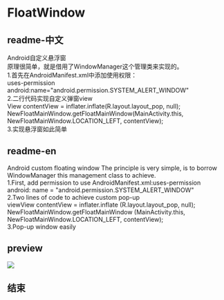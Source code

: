 # FloatWindow

## readme-中文
Android自定义悬浮窗
<br/>
原理很简单，就是借用了WindowManager这个管理类来实现的。
<br/>
1.首先在AndroidManifest.xml中添加使用权限：
<br/>
uses-permission android:name="android.permission.SYSTEM_ALERT_WINDOW"
<br/>
2.二行代码实现自定义弹窗view
<br/>
View contentView = inflater.inflate(R.layout.layout_pop, null);
<br/>
NewFloatMainWindow.getFloatMainWindow(MainActivity.this, NewFloatMainWindow.LOCATION_LEFT, contentView);
<br/>
3.实现悬浮窗如此简单
## readme-en
Android custom floating window
The principle is very simple, is to borrow WindowManager this management class to achieve.
<br/>
1.First, add permission to use AndroidManifest.xml:uses-permission android: name = "android.permission.SYSTEM_ALERT_WINDOW"
<br/>
2.Two lines of code to achieve custom pop-up 
<br/>viewView contentView = inflater.inflate (R.layout.layout_pop, null);
<br/>NewFloatMainWindow.getFloatMainWindow (MainActivity.this, NewFloatMainWindow.LOCATION_LEFT, contentView);
<br/>
3.Pop-up window easily
## preview
<img src="https://github.com/YoungBill/FloatWindow/blob/master/Screenshots/preview.gif"/><br/>
## 结束 
